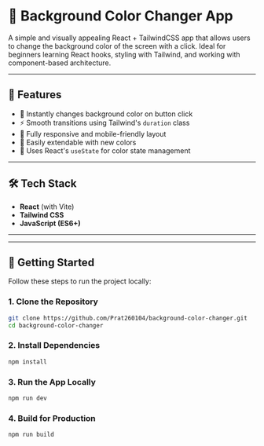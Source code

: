 # 🎨 Background Color Changer App

A simple and visually appealing React + TailwindCSS app that allows users to change the background color of the screen with a click. Ideal for beginners learning React hooks, styling with Tailwind, and working with component-based architecture.

---

## 📌 Features

- 🎯 Instantly changes background color on button click
- ⚡ Smooth transitions using Tailwind's `duration` class
- 📱 Fully responsive and mobile-friendly layout
- 🔧 Easily extendable with new colors
- 🧠 Uses React's `useState` for color state management

---

## 🛠 Tech Stack

- **React** (with Vite)
- **Tailwind CSS**
- **JavaScript (ES6+)**

---

---

## 🚀 Getting Started

Follow these steps to run the project locally:

### 1. Clone the Repository

```bash
git clone https://github.com/Prat260104/background-color-changer.git
cd background-color-changer
```

###  2. Install Dependencies
```bash
npm install
```

###  3. Run the App Locally
```bash
npm run dev
```

###  4. Build for Production
```bash
npm run build
```



